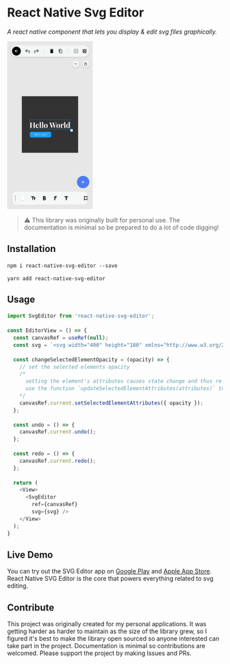 # React Native Svg Editor

*A react native component that lets you display & edit svg files graphically.*

<img src="/screenshots/1.png" alt="screenshot" style="width: 200px;" />

> :warning: This library was originally built for personal use. The documentation is minimal so be prepared to do a lot of code digging!

## Installation
```
npm i react-native-svg-editor --save
```

```
yarn add react-native-svg-editor
```
  
## Usage

~~~ javascript
import SvgEditor from 'react-native-svg-editor';

const EditorView = () => {
  const canvasRef = useRef(null);
  const svg = `<svg width="400" height="180" xmlns="http://www.w3.org/2000/svg"><rect x="50" y="20" rx="20" ry="20" width="150" height="150" style="fill:red;stroke:black;stroke-width:5;opacity:0.5" /></svg>`

  const changeSelectedElementOpacity = (opacity) => {
    // set the selected elements opacity
    /*
      setting the element's attributes causes state change and thus re-renders the whole svg tree.
      use the function `updateSelectedElementAttributes(attributes)` to update the element's internal attributes
    */
    canvasRef.current.setSelectedElementAttributes({ opacity });
  };

  const undo = () => {
    canvasRef.current.undo();
  };

  const redo = () => {
    canvasRef.current.redo();
  };

  return (
    <View>
      <SvgEditor
        ref={canvasRef}
        svg={svg} />
    </View>
  );
}
~~~

## Live Demo

You can try out the SVG Editor app on [Google Play](https://play.google.com/store/apps/details?id=com.thumbnaillab) and [Apple App Store](https://apps.apple.com/us/app/svg-editor-graphic-ui-design/id1624759841). React Native SVG Editor is the core that powers everything related to svg editing.

## Contribute

This project was originally created for my personal applications. It was getting harder as harder to maintain as the size of the library grew, so I figured it's best to make the library open sourced so anyone interested can take part in the project. Documentation is minimal so contributions are welcomed. Please support the project by making Issues and PRs.